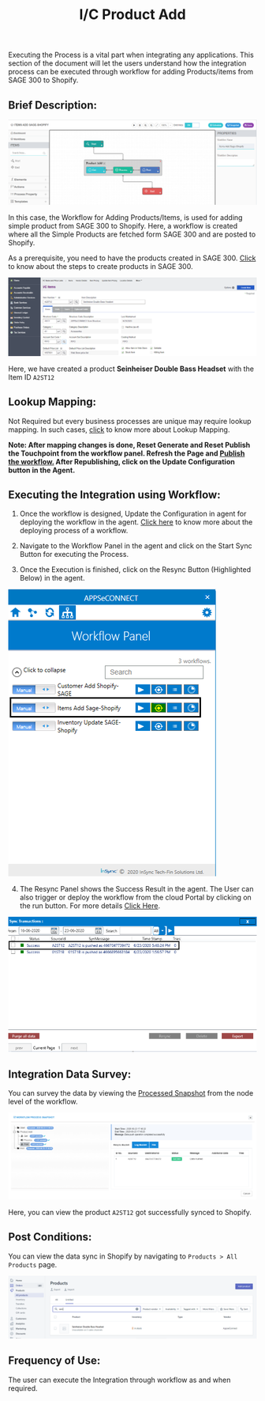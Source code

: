 ﻿---
title: "I/C Product Add"
toc: true
tag: developers
category: "Integration"
menus: 
    shopifysageintegration:
        title:  "I/C Product Add"
        icon: fa fa-wpexplorer
        identifier: shopifysageproductadd
---
Executing the Process is a vital part when integrating any applications. This section of the document will let the users understand how the integration process can be executed through workflow for adding Products/items from SAGE  300 to Shopify.

## Brief Description:

![productadd1](\staticfiles\integration\SAGE300-Shopify\productadd1.PNG)

In this case, the Workflow for Adding Products/Items, is used for adding simple product from SAGE 300 to Shopify. Here, a workflow is created where all the Simple Products are fetched form SAGE 300 and are posted to Shopify.

As a prerequisite, you need to have the products created in SAGE 300. [Click](/connectors/adding-product-in-sage/) to know about the steps to create products in SAGE 300.

![productadd2](\staticfiles\integration\SAGE300-Shopify\productadd2.PNG)

Here, we have created a product **Seinheiser Double Bass Headset** with the Item ID `A2ST12`

## Lookup Mapping:

Not Required but every business processes are unique may require lookup mapping. In such cases, [click](/transformation/using-lookups-for-value-exchange/) to know more about Lookup Mapping.

**Note: After mapping changes is done, Reset Generate and Reset Publish the Touchpoint from the workflow panel. Refresh the Page and [Publish the workflow.](/workflow/deploying-and-executing/#publishing-a-workflow) After Republishing, click on the Update Configuration button in the Agent.**

## Executing the Integration using Workflow:

1.	Once the workflow is designed, Update the Configuration in agent for deploying the workflow in the agent. [Click here](/workflow/deploying-and-executing/) to know more about the deploying process of a workflow.

2.	Navigate to the Workflow Panel in the agent and click on the Start Sync Button for executing the Process.

3.	Once the Execution is finished, click on the Resync Button (Highlighted Below) in the agent.

![productadd3](\staticfiles\integration\SAGE300-Shopify\productadd3.PNG)

4. The Resync Panel shows the Success Result in the agent. The User can also trigger or deploy the workflow from the cloud Portal by clicking on the run button. For more details [Click Here](/workflow/deploying-and-executing/#executing-the-workflow).

![productadd4](\staticfiles\integration\SAGE300-Shopify\productadd4.PNG)

## Integration Data Survey:

You can survey the data by viewing the [Processed Snapshot](/workflow/list-of-snapshot/)  from the node level of the workflow.

![productadd5](\staticfiles\integration\SAGE300-Shopify\productadd5.PNG)

Here, you can view the product `A2ST12` got successfully synced to Shopify.

## Post Conditions:
You can view the data sync in Shopify by navigating to `Products > All Products` page.

![productadd6](\staticfiles\integration\SAGE300-Shopify\productadd6.PNG)

## Frequency of Use:

The user can execute the Integration through workflow as and when required. 